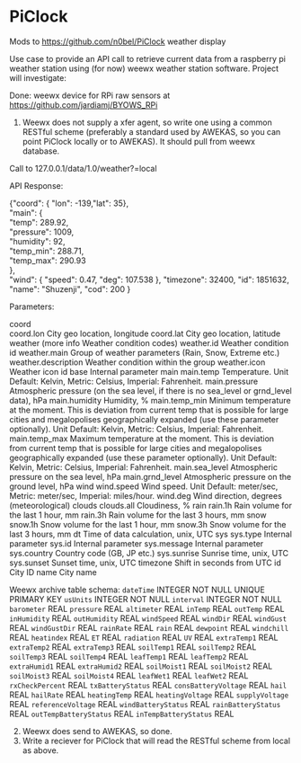 # PiClock
Mods to https://github.com/n0bel/PiClock weather display

Use case to provide an API call to retrieve current data from a raspberry pi weather station using (for now) weewx weather station software. Project will investigate:

Done: weewx device for RPi raw sensors at https://github.com/jardiamj/BYOWS_RPi

1. Weewx does not supply a xfer agent, so write one using a common RESTful scheme (preferably a standard used by AWEKAS, so you can point PiClock locally or to AWEKAS). It should pull from weewx database.

Call to 127.0.0.1/data/1.0/weather?=local

API Response:

{"coord": { "lon": -139,"lat": 35},  \
  "main": {  \
    "temp": 289.92, \
    "pressure": 1009, \
    "humidity": 92, \
    "temp_min": 288.71, \
    "temp_max": 290.93 \
  }, \
  "wind": {
    "speed": 0.47,
    "deg": 107.538
  },
  "timezone": 32400,
  "id": 1851632,
  "name": "Shuzenji",
  "cod": 200
}



Parameters:

coord \
coord.lon City geo location, longitude
coord.lat City geo location, latitude
weather (more info Weather condition codes)
weather.id Weather condition id
weather.main Group of weather parameters (Rain, Snow, Extreme etc.)
weather.description Weather condition within the group
weather.icon Weather icon id
base Internal parameter
main
main.temp Temperature. Unit Default: Kelvin, Metric: Celsius, Imperial: Fahrenheit.
main.pressure Atmospheric pressure (on the sea level, if there is no sea_level or grnd_level data), hPa
main.humidity Humidity, %
main.temp_min Minimum temperature at the moment. This is deviation from current temp that is possible for large cities and megalopolises geographically expanded (use these parameter optionally). Unit Default: Kelvin, Metric: Celsius, Imperial: Fahrenheit.
main.temp_max Maximum temperature at the moment. This is deviation from current temp that is possible for large cities and megalopolises geographically expanded (use these parameter optionally). Unit Default: Kelvin, Metric: Celsius, Imperial: Fahrenheit.
main.sea_level Atmospheric pressure on the sea level, hPa
main.grnd_level Atmospheric pressure on the ground level, hPa
wind
wind.speed Wind speed. Unit Default: meter/sec, Metric: meter/sec, Imperial: miles/hour.
wind.deg Wind direction, degrees (meteorological)
clouds
clouds.all Cloudiness, %
rain
rain.1h Rain volume for the last 1 hour, mm
rain.3h Rain volume for the last 3 hours, mm
snow
snow.1h Snow volume for the last 1 hour, mm
snow.3h Snow volume for the last 3 hours, mm
dt Time of data calculation, unix, UTC
sys
sys.type Internal parameter
sys.id Internal parameter
sys.message Internal parameter
sys.country Country code (GB, JP etc.)
sys.sunrise Sunrise time, unix, UTC
sys.sunset Sunset time, unix, UTC
timezone Shift in seconds from UTC
id City ID
name City name

Weewx archive table schema:
`dateTime` INTEGER NOT NULL UNIQUE PRIMARY KEY
`usUnits` INTEGER NOT NULL
`interval` INTEGER NOT NULL
`barometer` REAL
`pressure` REAL
`altimeter` REAL
`inTemp` REAL
`outTemp` REAL
`inHumidity` REAL
`outHumidity` REAL
`windSpeed` REAL
`windDir` REAL
`windGust` REAL
`windGustDir` REAL
`rainRate` REAL
`rain` REAL
`dewpoint` REAL
`windchill` REAL
`heatindex` REAL
`ET` REAL
`radiation` REAL
`UV` REAL
`extraTemp1` REAL
`extraTemp2` REAL
`extraTemp3` REAL
`soilTemp1` REAL
`soilTemp2` REAL
`soilTemp3` REAL
`soilTemp4` REAL
`leafTemp1` REAL
`leafTemp2` REAL
`extraHumid1` REAL
`extraHumid2` REAL
`soilMoist1` REAL
`soilMoist2` REAL
`soilMoist3` REAL
`soilMoist4` REAL
`leafWet1` REAL
`leafWet2` REAL
`rxCheckPercent` REAL
`txBatteryStatus` REAL
`consBatteryVoltage` REAL
`hail` REAL
`hailRate` REAL
`heatingTemp` REAL
`heatingVoltage` REAL
`supplyVoltage` REAL
`referenceVoltage` REAL
`windBatteryStatus` REAL
`rainBatteryStatus` REAL
`outTempBatteryStatus` REAL
`inTempBatteryStatus` REAL


2. Weewx does send to AWEKAS, so done.
3. Write a reciever for PiClock that will read the RESTful scheme from local as above.
